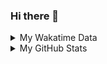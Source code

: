### Hi there 👋

<!--
**cdfmlr/cdfmlr** is a ✨ _special_ ✨ repository because its `README.md` (this file) appears on your GitHub profile.

Here are some ideas to get you started:

- 🔭 I’m currently working on ...
- 🌱 I’m currently learning ...
- 👯 I’m looking to collaborate on ...
- 🤔 I’m looking for help with ...
- 💬 Ask me about ...
- 📫 How to reach me: ...
- 😄 Pronouns: ...
- ⚡ Fun fact: ...
-->

<details>

<summary>My Wakatime Data</summary>

<!--START_SECTION:waka-->
![Lines of code](https://img.shields.io/badge/From%20Hello%20World%20I%27ve%20Written-583%20Thousand%20lines%20of%20code-blue)

**🐱 My GitHub Data** 

> 🏆 56 Contributions in the Year 2022
 > 
> 📦 313.7 kB Used in GitHub's Storage 
 > 
> 🚫 Not Opted to Hire
 > 
> 📜 42 Public Repositories 
 > 
> 🔑 7 Private Repositories  
 > 
**I'm an Early 🐤** 

```text
🌞 Morning    73 commits     █████░░░░░░░░░░░░░░░░░░░░   20.68% 
🌆 Daytime    165 commits    ███████████░░░░░░░░░░░░░░   46.74% 
🌃 Evening    102 commits    ███████░░░░░░░░░░░░░░░░░░   28.9% 
🌙 Night      13 commits     █░░░░░░░░░░░░░░░░░░░░░░░░   3.68%

```
📅 **I'm Most Productive on Thursday** 

```text
Monday       34 commits     ██░░░░░░░░░░░░░░░░░░░░░░░   9.63% 
Tuesday      35 commits     ██░░░░░░░░░░░░░░░░░░░░░░░   9.92% 
Wednesday    43 commits     ███░░░░░░░░░░░░░░░░░░░░░░   12.18% 
Thursday     69 commits     █████░░░░░░░░░░░░░░░░░░░░   19.55% 
Friday       62 commits     ████░░░░░░░░░░░░░░░░░░░░░   17.56% 
Saturday     52 commits     ███░░░░░░░░░░░░░░░░░░░░░░   14.73% 
Sunday       58 commits     ████░░░░░░░░░░░░░░░░░░░░░   16.43%

```


📊 **This Week I Spent My Time On** 

```text
⌚︎ Time Zone: Asia/Shanghai

```

**I Mostly Code in Go** 

```text
Go                       11 repos            ██████░░░░░░░░░░░░░░░░░░░   25.58% 
Python                   10 repos            █████░░░░░░░░░░░░░░░░░░░░   23.26% 
Jupyter Notebook         5 repos             ███░░░░░░░░░░░░░░░░░░░░░░   11.63% 
Java                     4 repos             ██░░░░░░░░░░░░░░░░░░░░░░░   9.3% 
HTML                     2 repos             █░░░░░░░░░░░░░░░░░░░░░░░░   4.65%

```



 Last Updated on 23/02/2022 01:24:22 UTC
<!--END_SECTION:waka-->

</details>

<details>
 
 <summary>My GitHub Stats</summary>

[![CDFMLR's github stats](https://github-readme-stats.vercel.app/api?username=cdfmlr&count_private=true&show_icons=true)](https://github.com/anuraghazra/github-readme-stats)

</details>
